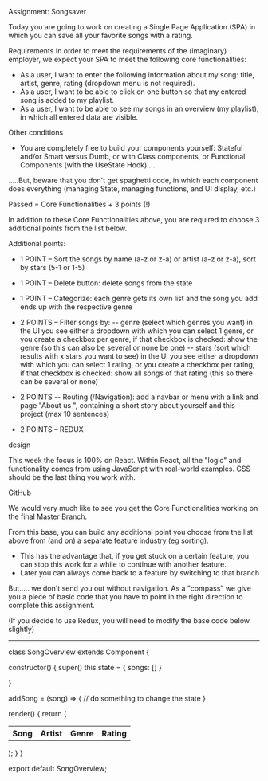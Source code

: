 Assignment: Songsaver

Today you are going to work on creating a Single Page Application (SPA) in which you can save all your favorite songs with a rating.

Requirements
In order to meet the requirements of the (imaginary) employer, we expect your SPA to meet the following core functionalities:

- As a user, I want to enter the following information about my song: title, artist, genre, rating (dropdown menu is not required).
- As a user, I want to be able to click on one button so that my entered song is added to my playlist.
- As a user, I want to be able to see my songs in an overview (my playlist), in which all entered data are visible.

Other conditions

- You are completely free to build your components yourself: Stateful and/or Smart versus Dumb, or with Class components, or Functional Components (with the UseState Hook)....

.....But, beware that you don't get spaghetti code, in which each component does everything (managing State, managing functions, and UI display, etc.)

Passed = Core Functionalities + 3 points (!)

In addition to these Core Functionalities above, you are required to choose 3 additional points from the list below.

Additional points:

- 1 POINT – Sort the songs by name (a-z or z-a) or artist (a-z or z-a), sort by stars (5-1 or 1-5)

- 1 POINT – Delete button: delete songs from the state

- 1 POINT – Categorize: each genre gets its own list and the song you add ends up with the respective genre

- 2 POINTS – Filter songs by:
  -- genre (select which genres you want) in the UI you see either a dropdown with which you can select 1 genre, or you create a checkbox per genre, if that checkbox is checked: show the genre (so this can also be several or none be one)
  -- stars (sort which results with x stars you want to see) in the UI you see either a dropdown with which you can select 1 rating, or you create a checkbox per rating, if that checkbox is checked: show all songs of that rating (this so there can be several or none)

- 2 POINTS
  -- Routing (/Navigation): add a navbar or menu with a link and page "About us ", containing a short story about yourself and this project (max 10 sentences)

- 2 POINTS – REDUX

design

This week the focus is 100% on React. Within React, all the "logic" and functionality comes from using JavaScript with real-world examples. CSS should be the last thing you work with.

GitHub

We would very much like to see you get the Core Functionalities working on the final Master Branch.

From this base, you can build any additional point you choose from the list above from (and on) a separate feature industry (eg sorting).

- This has the advantage that, if you get stuck on a certain feature, you can stop this work for a while to continue with another feature.
- Later you can always come back to a feature by switching to that branch

But..... we don't send you out without navigation. As a "compass" we give you a piece of basic code that you have to point in the right direction to complete this assignment.

(If you decide to use Redux, you will need to modify the base code below slightly)

---

class SongOverview extends Component {

constructor() {
super()
this.state =
{
songs: []
}

}

addSong = (song) => {
// do something to change the state
}

render() {
return (
<div>
<SongForm addSong={this.addSong}/>
<table style={{width: "100%"}}>
<tr className="song-header">  
 <th className="song-row__item">Song</th>
<th className="song-row__item">Artist</th>
<th className="song-row__item">Genre</th>
<th className="song-row__item">Rating</th>
</tr>
</table>
<SongList songs={this.state.songs}/>
</div>
);
}
}

export default SongOverview;
